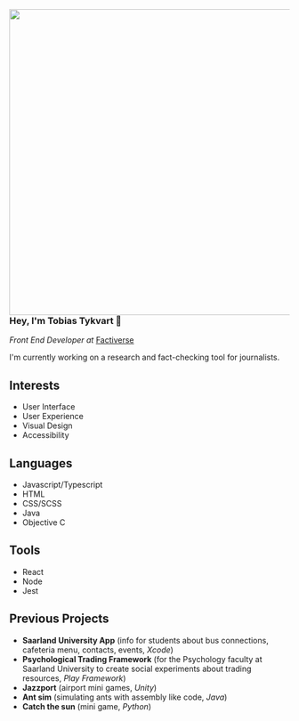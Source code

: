 <img align=right width=550px src=https://user-images.githubusercontent.com/44401648/136979879-baacf5e7-31ce-47f6-8b39-7964e0f9772d.jpeg>

### Hey, I'm Tobias Tykvart 🦉

*Front End Developer at* [Factiverse](https://www.factiverse.no/)

I'm currently working on a research and fact-checking tool for journalists.

## Interests

- User Interface
- User Experience
- Visual Design
- Accessibility

## Languages

- Javascript/Typescript
- HTML
- CSS/SCSS
- Java
- Objective C

## Tools

- React
- Node
- Jest

## Previous Projects

- **Saarland University App** (info for students about bus connections, cafeteria menu, contacts, events, *Xcode*)
- **Psychological Trading Framework** (for the Psychology faculty at Saarland University to create social experiments about trading resources, *Play Framework*)
- **Jazzport** (airport mini games, *Unity*)
- **Ant sim** (simulating ants with assembly like code, *Java*)
- **Catch the sun** (mini game, *Python*)
